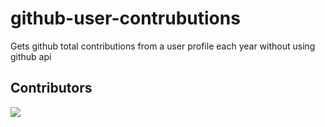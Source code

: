 # github-user-contrubutions
Gets github total contributions from a user profile each year without using github api

## Contributors

<a href="https://github.com/ankitsumitg/github-user-contrubutions/graphs/contributors">
  <img src="https://contrib.rocks/image?repo=ankitsumitg/github-user-contrubutions" />
</a>
